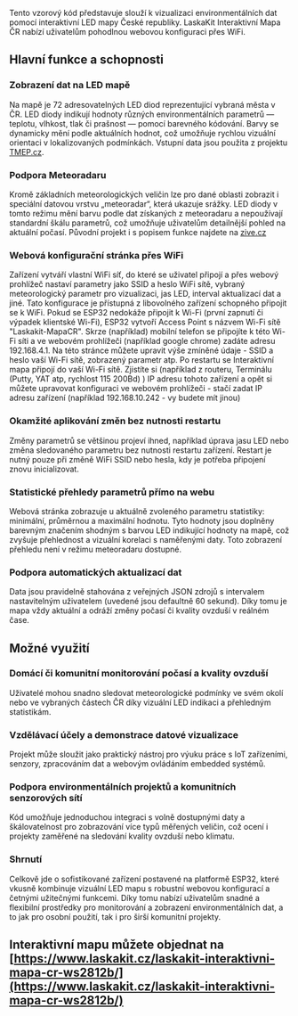 Tento vzorový kód představuje slouží k vizualizaci environmentálních dat pomocí interaktivní LED mapy České republiky.
LaskaKit Interaktivní Mapa ČR nabízí uživatelům pohodlnou webovou konfiguraci přes WiFi. 

## Hlavní funkce a schopnosti
### Zobrazení dat na LED mapě
Na mapě je 72 adresovatelných LED diod reprezentující vybraná města v ČR. LED diody indikují hodnoty různých environmentálních parametrů — teplotu, vlhkost, tlak či prašnost — pomocí barevného kódování. Barvy se dynamicky mění podle aktuálních hodnot, což umožňuje rychlou vizuální orientaci v lokalizovaných podmínkách.
Vstupní data jsou použita z projektu [TMEP.cz](https://tmep.cz/).

### Podpora Meteoradaru
Kromě základních meteorologických veličin lze pro dané oblasti zobrazit i speciální datovou vrstvu „meteoradar“, která ukazuje srážky. LED diody v tomto režimu mění barvu podle dat získaných z meteoradaru a nepoužívají standardní škálu parametrů, což umožňuje uživatelům detailnější pohled na aktuální počasí.
Původní projekt i s popisem funkce najdete na [zive.cz](https://www.zive.cz/clanky/naprogramovali-jsme-radarovou-mapu-ceska-ukaze-kde-prave-prsi-a-muzete-si-ji-dat-i-na-zed/sc-3-a-222111/default.aspx)

### Webová konfigurační stránka přes WiFi
Zařízení vytváří vlastní WiFi síť, do které se uživatel připojí a přes webový prohlížeč nastaví parametry jako SSID a heslo WiFi sítě, vybraný meteorologický parametr pro vizualizaci, jas LED, interval aktualizací dat a jiné. Tato konfigurace je přístupná z libovolného zařízení schopného připojit se k WiFi.
Pokud se ESP32 nedokáže připojit k Wi-Fi (první zapnutí či výpadek klientské Wi-Fi), ESP32 vytvoří Access Point s názvem Wi-Fi sítě "Laskakit-MapaCR". Skrze (například) mobilní telefon se připojíte k této Wi-Fi síti a ve webovém prohlížeči (například google chrome) zadáte adresu 192.168.4.1.
Na této stránce můžete upravit výše zmíněné údaje - SSID a heslo vaší Wi-Fi sítě, zobrazený parametr atp. Po restartu se Interaktivní mapa připojí do vaší Wi-Fi sítě. Zjistíte si (například z routeru, Terminálu (Putty, YAT atp, rychlost 115 200Bd) ) IP adresu tohoto zařízení a opět si můžete upravovat konfiguraci ve webovém prohlížeči - stačí zadat IP adresu zařízení (například 192.168.10.242 - vy budete mít jinou)

### Okamžité aplikování změn bez nutnosti restartu
Změny parametrů se většinou projeví ihned, například úprava jasu LED nebo změna sledovaného parametru bez nutnosti restartu zařízení. Restart je nutný pouze při změně WiFi SSID nebo hesla, kdy je potřeba připojení znovu inicializovat.

### Statistické přehledy parametrů přímo na webu
Webová stránka zobrazuje u aktuálně zvoleného parametru statistiky: minimální, průměrnou a maximální hodnotu. Tyto hodnoty jsou doplněny barevným značením shodným s barvou LED indikující hodnoty na mapě, což zvyšuje přehlednost a vizuální korelaci s naměřenými daty.
Toto zobrazení přehledu není v režimu meteoradaru dostupné.

### Podpora automatických aktualizací dat
Data jsou pravidelně stahována z veřejných JSON zdrojů s intervalem nastavitelným uživatelem (uvedené jsou defaultně 60 sekund). Díky tomu je mapa vždy aktuální a odráží změny počasí či kvality ovzduší v reálném čase.

## Možné využití
### Domácí či komunitní monitorování počasí a kvality ovzduší
Uživatelé mohou snadno sledovat meteorologické podmínky ve svém okolí nebo ve vybraných částech ČR díky vizuální LED indikaci a přehledným statistikám.

### Vzdělávací účely a demonstrace datové vizualizace
Projekt může sloužit jako praktický nástroj pro výuku práce s IoT zařízeními, senzory, zpracováním dat a webovým ovládáním embedded systémů.

### Podpora environmentálních projektů a komunitních senzorových sítí
Kód umožňuje jednoduchou integraci s volně dostupnými daty a škálovatelnost pro zobrazování více typů měřených veličin, což ocení i projekty zaměřené na sledování kvality ovzduší nebo klimatu.

### Shrnutí
Celkově jde o sofistikované zařízení postavené na platformě ESP32, které vkusně kombinuje vizuální LED mapu s robustní webovou konfigurací a četnými užitečnými funkcemi. Díky tomu nabízí uživatelům snadné a flexibilní prostředky pro monitorování a zobrazení environmentálních dat, a to jak pro osobní použití, tak i pro širší komunitní projekty.

## Interaktivní mapu můžete objednat na [https://www.laskakit.cz/laskakit-interaktivni-mapa-cr-ws2812b/](https://www.laskakit.cz/laskakit-interaktivni-mapa-cr-ws2812b/)
